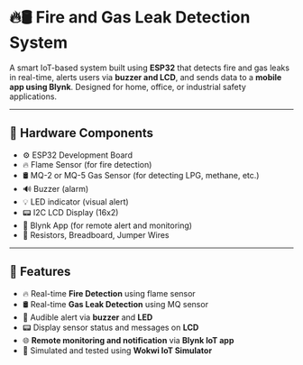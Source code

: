 # 🔥🛢️ Fire and Gas Leak Detection System

A smart IoT-based system built using **ESP32** that detects fire and gas leaks in real-time, alerts users via **buzzer and LCD**, and sends data to a **mobile app using Blynk**. Designed for home, office, or industrial safety applications.

---

## 🧰 Hardware Components

- ⚙️ ESP32 Development Board  
- 🔥 Flame Sensor (for fire detection)  
- 🛢️ MQ-2 or MQ-5 Gas Sensor (for detecting LPG, methane, etc.)  
- 🔊 Buzzer (alarm)  
- 💡 LED indicator (visual alert)  
- 📟 I2C LCD Display (16x2)  
- 📲 Blynk App (for remote alert and monitoring)  
- 🧪 Resistors, Breadboard, Jumper Wires

---

## 📲 Features

- 🔥 Real-time **Fire Detection** using flame sensor  
- 🛢️ Real-time **Gas Leak Detection** using MQ sensor  
- 📢 Audible alert via **buzzer** and **LED**  
- 📟 Display sensor status and messages on **LCD**  
- 🌐 **Remote monitoring and notification** via **Blynk IoT app**  
- 🧪 Simulated and tested using **Wokwi IoT Simulator**



